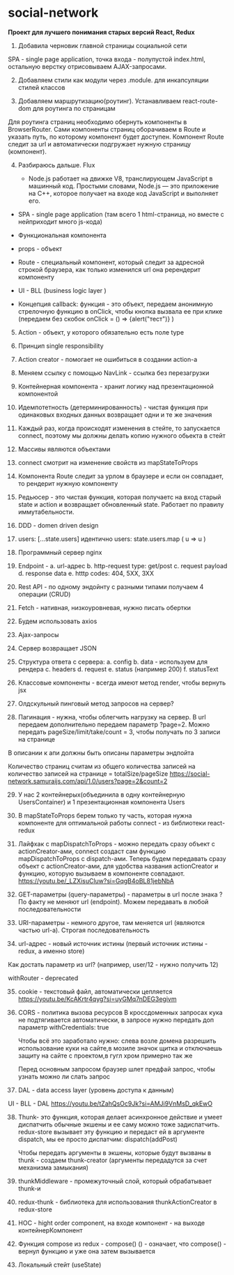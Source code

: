 # social-network

**Проект для лучшего понимания старых версий React, Redux**

1. Добавила черновик главной страницы социальной сети

SPA - single page application, точка входа - полупустой index.html, остальную верстку отрисовываем AJAX-запросами.

2. Добавляем стили как модули через .module. для инкапсуляции стилей классов

3. Добавляем маршрутизацию(роутинг). Устанавливаем react-route-dom для роутинга по страницам

Для роутинга страниц необходимо обернуть компоненты в BrowserRouter. Сами компоненты страниц оборачиваем в Route и указать путь, по которому компонент будет доступен. Компонент Route следит за url и автоматически подгружает нужную страницу (компонент).

4. Разбираюсь дальше. Flux

   - Node.js работает на движке V8, транслирующем JavaScript в машинный код. Простыми словами, Node.js — это приложение на C++, которое получает на входе код JavaScript и выполняет его.

- SPA - single page application (там всего 1 html-страница, но вместе с нейприходит много js-кода)

- Функциональная компонента

- props - объект

- Route - специальный компонент, который следит за адресной строкой браузера, как только изменился url она ререндерит компоненту

- UI - BLL (business logic layer )

- Концепция callback:
  функция - это объект,
  передаем анонимную стрелочную функцию в onClick, чтобы кнопка вызвала ее при клике (передаем без скобок
  onClick = () => {alert("тест")}
  )

5. Action - объект, у которого обязательно есть поле type

6. Принцип single responsibility

7. Action creator - помогает не ошибиться в создании action-а

8. Меняем ссылку с помощью NavLink - ссылка без перезагрузки

9. Контейнерная компонента - хранит логику над презентационной компонентой

10. Идемпотетность (детерминированность) - чистая функция при одинаковых входных данных возвращает одни и те же значения

11. Каждый раз, когда происходят изменения в стейте, то запускается connect, поэтому мы должны делать копию нужного обьекта в стейт

12. Массивы являются объектами

13. connect смотрит на изменение свойств из mapStateToProps

14. Компонента Route следит за урлом в браузере и если он совпадает, то рендерит нужную компоненту

15. Редьюсер - это чистая функция, которая получаетс на вход старый state и action и возвращает обновленный state. Работает по правилу иммутабельности.

16. DDD - domen driven design

17. users: [...state.users] идентично users: state.users.map ( u => u )

18. Программный сервер nginx

19. Endpoint -
    а. url-адрес
    b. http-request type: get/post
    c. request payload
    d. response data
    e. htttp codes: 404, 5XX, 3XX

20. Rest API - по одному эндойнту с разными типами получаем 4 операции (CRUD)

21. Fetch - нативная, низкоуровневая, нужно писать обертки

22. Будем использовать axios

23. Ajax-запросы

24. Сервер возвращает JSON

25. Структура ответа с сервера:
    a. config
    b. data - используем для рендера
    c. headers
    d. request
    e. status (например 200)
    f. statusText

26. Классовые компоненты - всегда имеют метод render, чтобы вернуть jsx

27. Олдcкульный пинговый метод запросов на сервер?

28. Пагинация - нужна, чтобы облегчить нагрузку на сервер. В url передаем дополнительно передаем параметр ?page=2. Можно передать pageSize/limit/take/count = 3, чтобы получать по 3 записи на странице

В описании к апи должны быть описаны параметры эндпойта

Количество страниц считам из общего количества записей на количество записей на странице = totalSize/pageSize
https://social-network.samuraijs.com/api/1.0/users?page=2&count=2

29. У нас 2 контейнерых(объединила в одну контейнерную UsersContainer) и 1 презентационная компонента Users

30. В mapStateToProps берем только ту часть, которая нужна компоненте для оптимальной работы connect - из библиотеки react-redux

31. Лайфхак с mapDispatchToProps - можно передать сразу объект с actionCreator-ами, connect создаст сам функцию mapDispatchToProps с dispatch-ами. Теперь будем передавать сразу объект с actionCreator-ами, для удобства названия actionCreator и функцию, которую вызываем в компоненте совпадают.
    https://youtu.be/_LZXisuCluw?si=GqgB4oBL81jebNbA

32. GET-параметры (query-параметры) - параметры в url после знака ?
    По факту не меняют url (endpoint). Можем передавать в любой последовательности

33. URI-параметры - немного другое, там меняется url (являются частью url-а). Строгая последовательность

34. url-адрес - новый источник истины (первый источник истины - redux, а именно store)

Как достать параметр из url? (например, user/12 - нужно получить 12)

withRouter - deprecated

35. cookie - текстовый файл, автоматически цепляется
    https://youtu.be/KcAKrtr4qyg?si=uyGMq7nDEG3egivm

36. CORS - политика вызова ресурсов
    В кроссдоменных запросах кука не подтягивается автоматически,
    в запросе нужно передать доп параметр withCredentials: true

    Чтобы всё это заработало нужно: слева возле домена разрешить использование куки на сайте,в мозиле значок щитка и отключаешь защиту на сайте с проектом,в гугл хром примерно так же

    Перед основным запросом браузер шлет предфай запрос, чтобы узнать можно ли слать запрос

37. DAL - data access layer (уровень доступа к данным)

UI - BLL - DAL
https://youtu.be/tZahQsOc9Jk?si=AMJi9VnMsD_qkEwO

38. Thunk- это функция, которая делает асинхронное действие и умеет диспатчить обычные экшены и ее саму можно тоже задиспатчить.
    redux-store вызывает эту функцию и передаст ей в аргументе dispatch, мы ее просто диспатчим:
    dispatch(addPost)

    Чтобы передать аргументы в экшены, которые будут вызваны в thunk - создаем thunk-creator (аргументы передадутся за счет механизма замыкания)

39. thunkMiddleware - промежуточный слой, который обрабатывает thunk-и

40. redux-thunk - библиотека для использования thunkActionCreator в redux-store

41. HOC - hight order component, на входе компонент - на выходе контейнерКомпонент

42. Функция compose из redux -
    compose() () - означает, что compose() - вернул функцию и уже она затем вызывается

43. Локальный стейт (useState)
